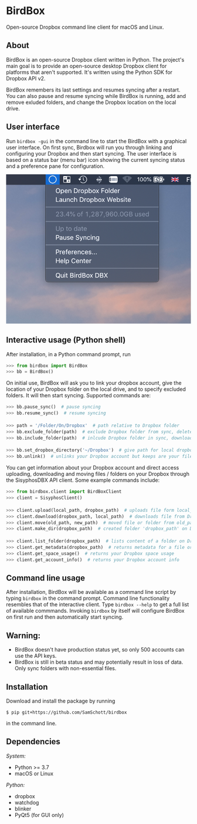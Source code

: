 # BirdBox
Open-source Dropbox command line client for macOS and Linux.

## About
BirdBox is an open-source Dropbox client written in Python. The project's main goal is to provide an open-source desktop Dropbox client for platforms that aren't supported. It's written using the Python SDK for Dropbox API v2.

BirdBox remembers its last settings and resumes syncing after a restart. You can also pause and resume syncing while BirdBox is running, add and remove exluded folders, and change the Dropbox location on the local drive.

## User interface
Run `birdbox -gui` in the command line to start the BirdBox with a graphical user interface. On first sync, Birdbox will run you through linking and configuring your Dropbox and then start syncing. The user interface is based on a status bar (menu bar) icon showing the current syncing status and a preference pane for configuration.

![Screenshot of status bar menu](/screenshots/menu_bar.png)

## Interactive usage (Python shell)

After installation, in a Python command prompt, run
```Python
>>> from birdbox import BirdBox
>>> bb = BirdBox()
```
On initial use, BirdBox will ask you to link your dropbox account, give the location of your Dropbox folder on the local drive, and to specify excluded folders. It will then start syncing. Supported commands are:

```Python
>>> bb.pause_sync()  # pause syncing
>>> bb.resume_sync()  # resume syncing

>>> path = '/Folder/On/Dropbox'  # path relative to Dropbox folder
>>> bb.exclude_folder(path)  # exclude Dropbox folder from sync, delete locally
>>> bb.include_folder(path)  # inlcude Dropbox folder in sync, download its contents

>>> bb.set_dropbox_directory('~/Dropbox')  # give path for local dropbox folder
>>> bb.unlink()  # unlinks your Dropbox account but keeps are your files
```

You can get information about your Dropbox account and direct access uploading, downloading and moving files / folders on your Dropbox through the SisyphosDBX API client. Some example commands include:

```Python
>>> from birdbox.client import BirdBoxClient
>>> client = SisyphosClient()

>>> client.upload(local_path, dropbox_path)  # uploads file form local_path to Dropbox
>>> client.download(dropbox_path, local_path)  # downloads file from Dropbox to local_path
>>> client.move(old_path, new_path)  # moved file or folder from old_path to new_path on Dropbox
>>> client.make_dir(dropbox_path)  # created folder 'dropbox_path' on Dropbox

>>> client.list_folder(dropbox_path)  # lists content of a folder on Dropbox
>>> client.get_metadata(dropbox_path)  # returns metadata for a file or folder on Dropbox
>>> client.get_space_usage()  # returns your Dropbox space usage
>>> client.get_account_info()  # returns your Dropbox account info
```

## Command line usage
After installation, BirdBox will be available as a command line script by typing `birdbox` in the command prompt. Command line functionality resembles that of the interactive client. Type `birdbox --help` to get a full list of available commmands. Invoking `birdbox` by itself will configure BirdBox on first run and then automatically start syncing.

## Warning:
- BirdBox doesn't have production status yet, so only 500 accounts can use the API keys.
- BirdBox is still in beta status and may potentially result in loss of data. Only sync folders with non-essential files.

## Installation
Download and install the package by running
```console
$ pip git+https://github.com/SamSchott/birdbox
```
in the command line.

## Dependencies
*System:*
- Python >= 3.7
- macOS or Linux

*Python:*
- dropbox
- watchdog
- blinker
- PyQt5 (for GUI only)
